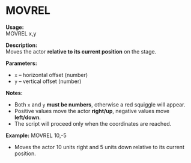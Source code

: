 # MOVREL

**Usage:**  
MOVREL x,y

**Description:**  
Moves the actor **relative to its current position** on the stage.

**Parameters:**
- `x` – horizontal offset (number)  
- `y` – vertical offset (number)  

**Notes:**
- Both `x` and `y` **must be numbers**, otherwise a red squiggle will appear.  
- Positive values move the actor **right/up**, negative values move **left/down**.  
- The script will proceed only when the coordinates are reached.

**Example:**
MOVREL 10,-5

- Moves the actor 10 units right and 5 units down relative to its current position.
